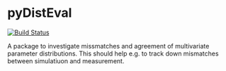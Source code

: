 pyDistEval 
=======================

[![Build Status](https://travis-ci.org/tudo-astroparticlephysics/pydisteval.svg?branch=master)](https://travis-ci.org/tudo-astroparticlephysics/pydisteval)

A package to investigate missmatches and agreement of multivariate parameter distributions. This should help e.g. to track down mismatches between simulatiuon and measurement.
